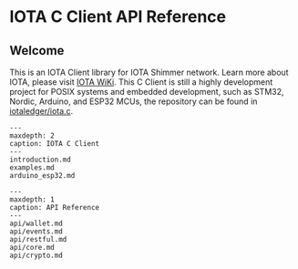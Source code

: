 # IOTA C Client API Reference

## Welcome

This is an IOTA Client library for IOTA Shimmer network.
Learn more about IOTA, please visit [IOTA WiKi](https://wiki.iota.org/).
This C Client is still a highly development project for POSIX systems and embedded development, such as STM32, Nordic, Arduino, and ESP32 MCUs, the repository can be found in [iotaledger/iota.c](https://github.com/iotaledger/iota.c).


```{toctree}
---
maxdepth: 2
caption: IOTA C Client
---
introduction.md
examples.md
arduino_esp32.md
```

```{toctree}
---
maxdepth: 1
caption: API Reference
---
api/wallet.md
api/events.md
api/restful.md
api/core.md
api/crypto.md
```
